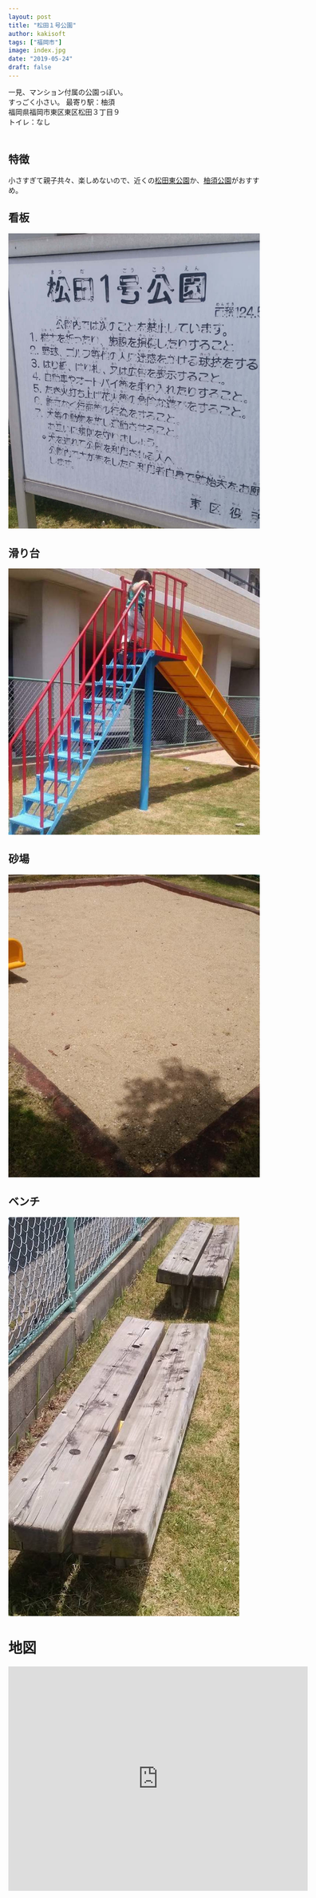 ```yaml
---
layout: post
title: "松田１号公園"
author: kakisoft
tags: ["福岡市"]
image: index.jpg
date: "2019-05-24"
draft: false
---
```


一見、マンション付属の公園っぽい。  
すっごく小さい。
最寄り駅：柚須  
福岡県福岡市東区東区松田３丁目９  
トイレ：なし  
　  
## 特徴
小さすぎて親子共々、楽しめないので、近くの[松田東公園](../../matsudahigashi-park/matsudahigashi-park/)か、[柚須公園](../../yusu-park/yusu-park/)がおすすめ。


## 看板
![01](./01.jpg)  

## 滑り台
![02](./02.jpg)  

## 砂場
![03](./03.jpg)

## ベンチ
![04](./04.jpg)

# 地図
<iframe src="https://www.google.com/maps/embed?pb=!1m14!1m8!1m3!1d13290.488976425502!2d130.4474205!3d33.6151046!3m2!1i1024!2i768!4f13.1!3m3!1m2!1s0x0%3A0x28b0e40aabee44ec!2sYusu+Park!5e0!3m2!1sen!2sjp!4v1558870241394!5m2!1sen!2sjp" width="600" height="450" frameborder="0" style="border:0" allowfullscreen></iframe>
